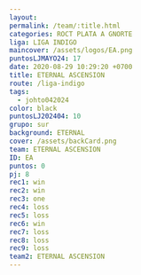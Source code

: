 ```yaml
---
layout: 
permalink: /team/:title.html
categories: ROCT PLATA A GNORTE
liga: LIGA INDIGO
maincover: /assets/logos/EA.png
puntosLJMAYO24: 17
date: 2020-08-29 10:29:20 +0700
title: ETERNAL ASCENSION
route: /liga-indigo
tags:
  - johto042024
color: black
puntosLJ202404: 10
grupo: sur
background: ETERNAL
cover: /assets/backCard.png
team: ETERNAL ASCENSION
ID: EA
puntos: 0
pj: 8
rec1: win
rec2: win
rec3: one
rec4: loss
rec5: loss
rec6: win
rec7: loss
rec8: loss
rec9: loss
team2: ETERNAL ASCENSION
---
```

